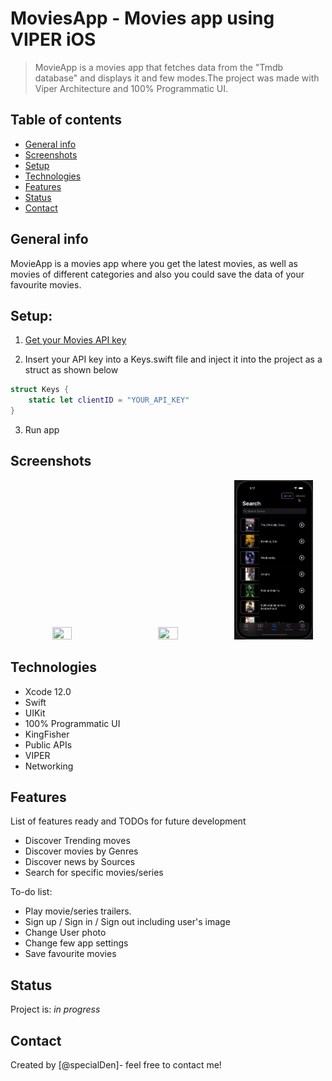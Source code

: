 # MoviesApp - Movies app using VIPER iOS
> MovieApp is a movies app that fetches data from the "Tmdb database" and displays it and few modes.The project was made with Viper Architecture and 100% Programmatic UI.

## Table of contents
* [General info](#general-info)
* [Screenshots](#screenshots)
* [Setup](#Setup)
* [Technologies](#technologies)
* [Features](#features)
* [Status](#status)
* [Contact](#contact)

## General info
MovieApp is a movies app where you get the latest movies, as well as movies of different categories and also you could save the data of your favourite movies.

## Setup:

1. [Get your Movies API key](https://www.themoviedb.org/)

2. Insert your API key into a Keys.swift file and inject it into the project as a struct as shown below

``` swift     
struct Keys {
    static let clientID = "YOUR_API_KEY"    
}
```

3. Run app

## Screenshots

<p align="center">
<img src="https://github.com/specialDen/MovieApp/blob/main/Readme/movieApp_movie1.gif"  width="25%" height="25%" />
  &nbsp; &nbsp; &nbsp; &nbsp; &nbsp;
<img src="https://github.com/specialDen/MovieApp/blob/main/Readme/movieApp_movie2.gif"  width="25%" height="25%" />
  &nbsp; &nbsp; &nbsp; &nbsp; &nbsp;
<img src="https://github.com/specialDen/MovieApp/blob/main/Readme/movieApp_movie3.gif"  width="25%" height="25%" />
</p>


## Technologies
* Xcode 12.0
* Swift
* UIKit
* 100% Programmatic UI
* KingFisher
* Public APIs
* VIPER
* Networking

## Features
List of features ready and TODOs for future development

* Discover Trending moves
* Discover movies by Genres
* Discover news by Sources
* Search for specific movies/series


To-do list:
* Play movie/series trailers.
* Sign up / Sign in / Sign out including user's image
* Change User photo
* Change few app settings
* Save favourite movies

## Status
Project is: _in progress_

## Contact
Created by [@specialDen]- feel free to contact me!
